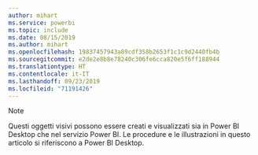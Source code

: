 ```yaml
---
author: mihart
ms.service: powerbi
ms.topic: include
ms.date: 08/15/2019
ms.author: mihart
ms.openlocfilehash: 19837457943a89cdf358b2653f1c1c9d2440fb4b
ms.sourcegitcommit: e2de2e8b8e78240c306fe6cca820e5f6ff188944
ms.translationtype: HT
ms.contentlocale: it-IT
ms.lasthandoff: 09/23/2019
ms.locfileid: "71191426"
---
```

>[!NOTE]
>Questi oggetti visivi possono essere creati e visualizzati sia in Power BI Desktop che nel servizio Power BI. Le procedure e le illustrazioni in questo articolo si riferiscono a Power BI Desktop. 
